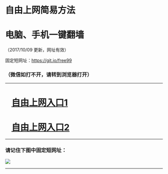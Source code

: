 ﻿# 自由上网简易方法

# 电脑、手机一键翻墙

（2017/10/09 更新，网址有效）

固定短网址：https://git.io/free99

### （微信如打不开，请转到浏览器打开）


***





# &nbsp;&nbsp; <a href="http://ft1665519400.fwq-tz-1001.info/fwqtz01.html?t=100900121411 " target="_blank">自由上网入口1</a>
# &nbsp;&nbsp; <a href="http://ft3159725581.fwq-tz-1002.info/fwqtz02.html?t=10090016936 " target="_blank">自由上网入口2</a>
***

### 请记住下图中固定短网址：

<img src="https://s3-us-west-2.amazonaws.com/fwq-1001/yjfq-20170905okok.png" /> 


***

